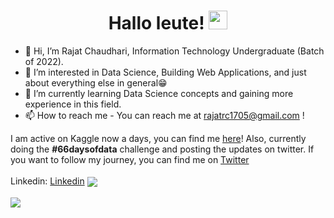 <h1 align="center">Hallo leute! <img src="https://raw.githubusercontent.com/MartinHeinz/MartinHeinz/master/wave.gif" width="30px"></h1> 

- 👋 Hi, I’m Rajat Chaudhari, Information Technology Undergraduate (Batch of 2022).
- 👀 I’m interested in Data Science, Building Web Applications, and just about everything else in general😁
- 🌱 I’m currently learning Data Science concepts and gaining more experience in this field.
- 📫 How to reach me - You can reach me at rajatrc1705@gmail.com !

I am active on Kaggle now a days, you can find me [here](https://www.kaggle.com/rajatrc1705)! Also, currently doing the <b>#66daysofdata</b> challenge and posting the updates on twitter. 
If you want to follow my journey, you can find me on [Twitter](https://twitter.com/rajatrc17)
<br><br>
Linkedin: [Linkedin](https://www.linkedin.com/in/rajat-chaudhari-994017168/)
<img align="center" src="https://github-readme-stats.vercel.app/api/?username=rajatrc1705&theme=tokyonight" />
<br><br>
<img align="center" src="https://github-readme-stats.vercel.app/api/top-langs/?username=rajatrc1705&theme=tokyonight" />
<br><br>


<!---
rajatrc1705/rajatrc1705 is a ✨ special ✨ repository because its `README.md` (this file) appears on your GitHub profile.
You can click the Preview link to take a look at your changes.
--->
